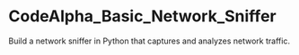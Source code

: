 # CodeAlpha_Basic_Network_Sniffer
Build a network sniffer in Python that captures and analyzes network traffic.
